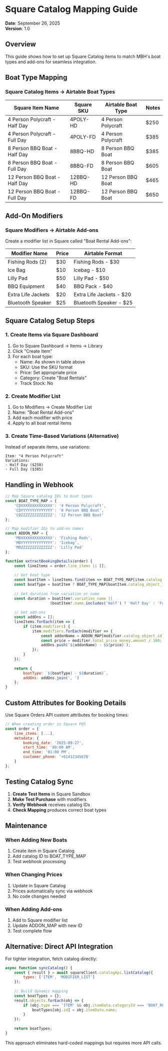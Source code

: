 # Square Catalog Mapping Guide

**Date**: September 26, 2025  
**Version**: 1.0

## Overview

This guide shows how to set up Square Catalog items to match MBH's boat types and add-ons for seamless integration.

## Boat Type Mapping

### Square Catalog Items → Airtable Boat Types

| Square Item Name | Square SKU | Airtable Boat Type | Notes |
|-----------------|------------|-------------------|--------|
| 4 Person Polycraft - Half Day | 4POLY-HD | 4 Person Polycraft | $250 |
| 4 Person Polycraft - Full Day | 4POLY-FD | 4 Person Polycraft | $385 |
| 8 Person BBQ Boat - Half Day | 8BBQ-HD | 8 Person BBQ Boat | $385 |
| 8 Person BBQ Boat - Full Day | 8BBQ-FD | 8 Person BBQ Boat | $605 |
| 12 Person BBQ Boat - Half Day | 12BBQ-HD | 12 Person BBQ Boat | $465 |
| 12 Person BBQ Boat - Full Day | 12BBQ-FD | 12 Person BBQ Boat | $650 |

## Add-On Modifiers

### Square Modifiers → Airtable Add-ons

Create a modifier list in Square called "Boat Rental Add-ons":

| Modifier Name | Price | Airtable Format |
|--------------|-------|-----------------|
| Fishing Rods (2) | $30 | Fishing Rods - $30 |
| Ice Bag | $10 | Icebag - $10 |
| Lilly Pad | $50 | Lilly Pad - $50 |
| BBQ Equipment | $40 | BBQ Pack - $40 |
| Extra Life Jackets | $20 | Extra Life Jackets - $20 |
| Bluetooth Speaker | $25 | Bluetooth Speaker - $25 |

## Square Catalog Setup Steps

### 1. Create Items via Square Dashboard

1. Go to Square Dashboard → Items → Library
2. Click "Create Item"
3. For each boat type:
   - Name: As shown in table above
   - SKU: Use the SKU format
   - Price: Set appropriate price
   - Category: Create "Boat Rentals"
   - Track Stock: No

### 2. Create Modifier List

1. Go to Modifiers → Create Modifier List
2. Name: "Boat Rental Add-ons"
3. Add each modifier with price
4. Apply to all boat rental items

### 3. Create Time-Based Variations (Alternative)

Instead of separate items, use variations:

```
Item: "4 Person Polycraft"
Variations:
- Half Day ($250)
- Full Day ($385)
```

## Handling in Webhook

```javascript
// Map Square catalog IDs to boat types
const BOAT_TYPE_MAP = {
    'CDXXXXXXXXXXXXXX': '4 Person Polycraft',
    'CDYYYYYYYYYYYYYY': '8 Person BBQ Boat',
    'CDZZZZZZZZZZZZZZ': '12 Person BBQ Boat'
};

// Map modifier IDs to add-on names
const ADDON_MAP = {
    'MDXXXXXXXXXXXXXX': 'Fishing Rods',
    'MDYYYYYYYYYYYYYY': 'Icebag',
    'MDZZZZZZZZZZZZZZ': 'Lilly Pad'
};

function extractBookingDetails(order) {
    const lineItems = order.line_items || [];
    
    // Get boat type
    const boatItem = lineItems.find(item => BOAT_TYPE_MAP[item.catalog_object_id]);
    const boatType = boatItem ? BOAT_TYPE_MAP[boatItem.catalog_object_id] : 'Unknown Boat';
    
    // Get duration from variation or name
    const duration = boatItem?.variation_name || 
                    (boatItem?.name.includes('Half') ? 'Half Day' : 'Full Day');
    
    // Get add-ons
    const addOns = [];
    lineItems.forEach(item => {
        if (item.modifiers) {
            item.modifiers.forEach(modifier => {
                const addonName = ADDON_MAP[modifier.catalog_object_id] || modifier.name;
                const price = modifier.total_price_money.amount / 100;
                addOns.push(`${addonName} - $${price}`);
            });
        }
    });
    
    return {
        boatType: `${boatType} - ${duration}`,
        addOns: addOns.join(', ')
    };
}
```

## Custom Attributes for Booking Details

Use Square Orders API custom attributes for booking times:

```javascript
// When creating order in Square POS
const order = {
    line_items: [...],
    metadata: {
        booking_date: '2025-09-27',
        start_time: '09:00 AM',
        end_time: '01:00 PM',
        customer_phone: '+61412345678'
    }
};
```

## Testing Catalog Sync

1. **Create Test Items** in Square Sandbox
2. **Make Test Purchase** with modifiers
3. **Verify Webhook** receives catalog IDs
4. **Check Mapping** produces correct boat types

## Maintenance

### When Adding New Boats
1. Create item in Square Catalog
2. Add catalog ID to BOAT_TYPE_MAP
3. Test webhook processing

### When Changing Prices
1. Update in Square Catalog
2. Prices automatically sync via webhook
3. No code changes needed

### When Adding Add-ons
1. Add to Square modifier list
2. Update ADDON_MAP with new ID
3. Test complete flow

## Alternative: Direct API Integration

For tighter integration, fetch catalog directly:

```javascript
async function syncCatalog() {
    const { result } = await squareClient.catalogApi.listCatalog({
        types: ['ITEM', 'MODIFIER_LIST']
    });
    
    // Build dynamic mapping
    const boatTypes = {};
    result.objects.forEach(obj => {
        if (obj.type === 'ITEM' && obj.itemData.categoryId === 'BOAT_RENTALS_CATEGORY_ID') {
            boatTypes[obj.id] = obj.itemData.name;
        }
    });
    
    return boatTypes;
}
```

This approach eliminates hard-coded mappings but requires more API calls.
